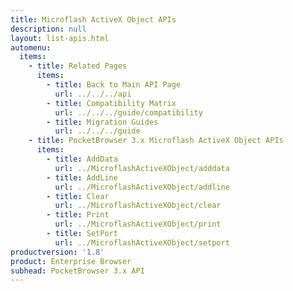 ```yaml
---
title: Microflash ActiveX Object APIs
description: null
layout: list-apis.html
automenu:
  items:
    - title: Related Pages
      items:
        - title: Back to Main API Page
          url: ../../../api
        - title: Compatibility Matrix
          url: ../../../guide/compatibility
        - title: Migration Guides
          url: ../../../guide
    - title: PocketBrowser 3.x Microflash ActiveX Object APIs
      items:
        - title: AddData
          url: ../MicroflashActiveXObject/adddata
        - title: AddLine
          url: ../MicroflashActiveXObject/addline
        - title: Clear
          url: ../MicroflashActiveXObject/clear
        - title: Print
          url: ../MicroflashActiveXObject/print
        - title: SetPort
          url: ../MicroflashActiveXObject/setport
productversion: '1.8'
product: Enterprise Browser
subhead: PocketBrowser 3.x API
---
```


